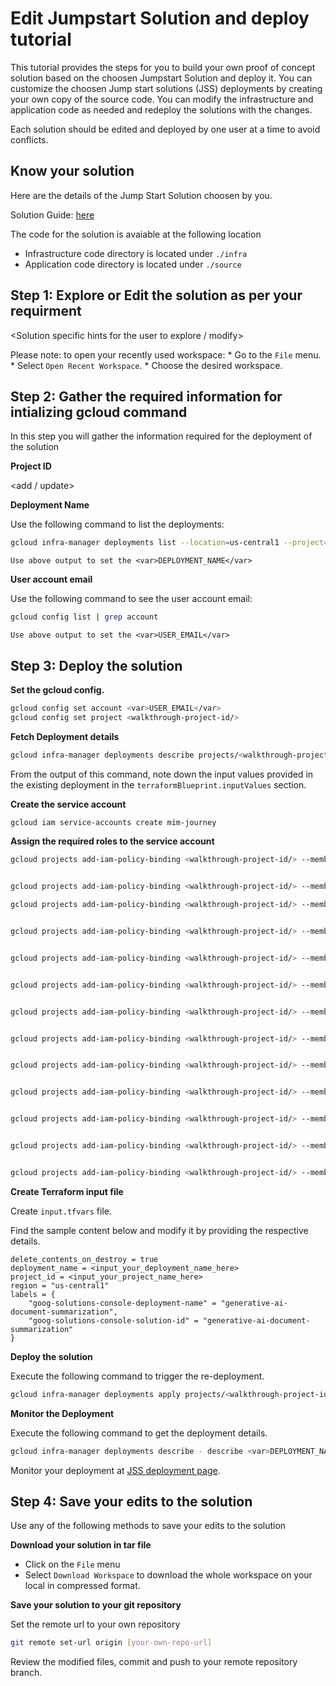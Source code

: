 # Edit Jumpstart Solution and deploy tutorial 

This tutorial provides the steps for you to build your own proof of concept solution based on the choosen Jumpstart Solution and deploy it. You can customize the choosen Jump start solutions (JSS) deployments by creating your own copy of the source code. You can modify the infrastructure and application code as needed and redeploy the solutions with the changes.

Each solution should be edited and deployed by one user at a time to avoid conflicts.

## Know your solution

Here are the details of the <name of the solution> Jump Start Solution choosen by you.

Solution Guide: [here](https://cloud.google.com/architecture/ai-ml/generative-ai-document-summarization)

The code for the solution is avaiable at the following location
* Infrastructure code directory is located under `./infra`
* Application code directory is located under `./source`


## Step 1: Explore or Edit the solution as per your requirment

<Solution specific hints for the user to explore / modify>
 
Please note: to open your recently used workspace:
    * Go to the `File` menu.
    * Select `Open Recent Workspace`.
    * Choose the desired workspace.


## Step 2: Gather the required information for intializing gcloud command

In this step you will gather the information required for the deployment of the solution

**Project ID**

<add / update>
<walkthrough-project-setup></walkthrough-project-setup>

**Deployment Name**

Use the following command to list the deployments:
```bash
gcloud infra-manager deployments list --location=us-central1 --project=<walkthrough-project-id/>
```

```
Use above output to set the <var>DEPLOYMENT_NAME</var>
```

**User account email**

Use the following command to see the user account email:
```bash
gcloud config list | grep account
```
```
Use above output to set the <var>USER_EMAIL</var>
```


## Step 3: Deploy the solution

**Set the gcloud config.**
```bash
gcloud config set account <var>USER_EMAIL</var>
gcloud config set project <walkthrough-project-id/>
```


**Fetch Deployment details**
```bash
gcloud infra-manager deployments describe projects/<walkthrough-project-id/>/locations/us-central1/deployments/<var>DEPLOYMENT_NAME</var>
```
From the output of this command, note down the input values provided in the existing deployment in the `terraformBlueprint.inputValues` section.

**Create the service account**
```bash
gcloud iam service-accounts create mim-journey
```

**Assign the required roles to the service account**
```bash
gcloud projects add-iam-policy-binding <walkthrough-project-id/> --member="serviceAccount:mim-journey@<walkthrough-project-id/>.iam.gserviceaccount.com" --role="roles/aiplatform.admin"


gcloud projects add-iam-policy-binding <walkthrough-project-id/> --member="serviceAccount:mim-journey@<walkthrough-project-id/>.iam.gserviceaccount.com" --role="roles/artifactregistry.reader"

gcloud projects add-iam-policy-binding <walkthrough-project-id/> --member="serviceAccount:mim-journey@<walkthrough-project-id/>.iam.gserviceaccount.com" --role="roles/bigquery.admin"


gcloud projects add-iam-policy-binding <walkthrough-project-id/> --member="serviceAccount:mim-journey@<walkthrough-project-id/>.iam.gserviceaccount.com" --role="roles/cloudfunctions.admin"


gcloud projects add-iam-policy-binding <walkthrough-project-id/> --member="serviceAccount:mim-journey@<walkthrough-project-id/>.iam.gserviceaccount.com" --role="roles/eventarc.admin"


gcloud projects add-iam-policy-binding <walkthrough-project-id/> --member="serviceAccount:mim-journey@<walkthrough-project-id/>.iam.gserviceaccount.com" --role="roles/iam.serviceAccountAdmin"


gcloud projects add-iam-policy-binding <walkthrough-project-id/> --member="serviceAccount:mim-journey@<walkthrough-project-id/>.iam.gserviceaccount.com" --role="roles/iam.serviceAccountUser"


gcloud projects add-iam-policy-binding <walkthrough-project-id/> --member="serviceAccount:mim-journey@<walkthrough-project-id/>.iam.gserviceaccount.com" --role="roles/logging.admin"


gcloud projects add-iam-policy-binding <walkthrough-project-id/> --member="serviceAccount:mim-journey@<walkthrough-project-id/>.iam.gserviceaccount.com" --role="roles/pubsub.admin"


gcloud projects add-iam-policy-binding <walkthrough-project-id/> --member="serviceAccount:mim-journey@<walkthrough-project-id/>.iam.gserviceaccount.com" --role="roles/resourcemanager.projectIamAdmin"


gcloud projects add-iam-policy-binding <walkthrough-project-id/> --member="serviceAccount:mim-journey@<walkthrough-project-id/>.iam.gserviceaccount.com" --role="roles/run.admin"


gcloud projects add-iam-policy-binding <walkthrough-project-id/> --member="serviceAccount:mim-journey@<walkthrough-project-id/>.iam.gserviceaccount.com" --role="roles/serviceusage.serviceUsageAdmin"


gcloud projects add-iam-policy-binding <walkthrough-project-id/> --member="serviceAccount:mim-journey@<walkthrough-project-id/>.iam.gserviceaccount.com" --role="roles/storage.admin"
```

**Create Terraform input file**

Create `input.tfvars` file.

Find the sample content below and modify it by providing the respective details.
```
delete_contents_on_destroy = true
deployment_name = <input_your_deployment_name_here>
project_id = <input_your_project_name_here>
region = "us-central1"
labels = {
    "goog-solutions-console-deployment-name" = "generative-ai-document-summarization",
    "goog-solutions-console-solution-id" = "generative-ai-document-summarization"
}
```

**Deploy the solution**

Execute the following command to trigger the re-deployment. 
```bash
gcloud infra-manager deployments apply projects/<walkthrough-project-id/>/locations/us-central1/deployments/<var>DEPLOYMENT_NAME</var> --service-account projects/<walkthrough-project-id/>/serviceAccounts/mim-journey@<walkthrough-project-id/>.iam.gserviceaccount.com --local-source="." --inputs-file=./input.tfvars --labels="modification-reason=make-it-mine,goog-solutions-console-deployment-name=generative-ai-document-summarization,goog-solutions-console-solution-id=generative-ai-document-summarization"
```

**Monitor the Deployment**

Execute the following command to get the deployment details.

```bash
gcloud infra-manager deployments describe - describe <var>DEPLOYMENT_NAME</var>
```

Monitor your deployment at [JSS deployment page](https://console.cloud.google.com/products/solutions/deployments?pageState=(%22deployments%22:(%22f%22:%22%255B%257B_22k_22_3A_22Labels_22_2C_22t_22_3A13_2C_22v_22_3A_22_5C_22modification-reason%2520_3A%2520make-it-mine_5C_22_22_2C_22s_22_3Atrue_2C_22i_22_3A_22deployment.labels_22%257D%255D%22))).

## Step 4: Save your edits to the solution

Use any of the following methods to save your edits to the solution

**Download your solution in tar file**
* Click on the `File` menu
* Select `Download Workspace` to download the whole workspace on your local in compressed format.

**Save your solution to your git repository**

Set the remote url to your own repository
```bash 
git remote set-url origin [your-own-repo-url]
```

Review the modified files, commit and push to your remote repository branch.
